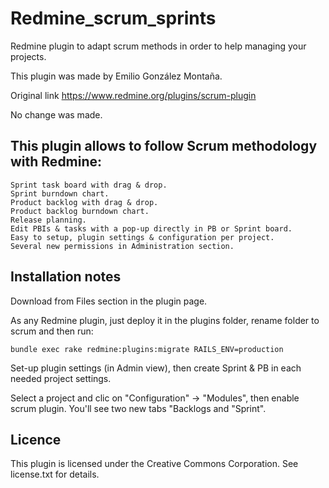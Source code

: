 # Redmine_scrum_sprints
Redmine plugin to adapt scrum methods in order to help managing your projects.

This plugin was made by Emilio González Montaña.

Original link https://www.redmine.org/plugins/scrum-plugin

No change was made.




## This plugin allows to follow Scrum methodology with Redmine:

    Sprint task board with drag & drop.
    Sprint burndown chart.
    Product backlog with drag & drop.
    Product backlog burndown chart.
    Release planning.
    Edit PBIs & tasks with a pop-up directly in PB or Sprint board.
    Easy to setup, plugin settings & configuration per project.
    Several new permissions in Administration section.

	
## Installation notes

Download from Files section in the plugin page.

As any Redmine plugin, just deploy it in the plugins folder, rename folder to scrum and then run:

`bundle exec rake redmine:plugins:migrate RAILS_ENV=production`

Set-up plugin settings (in Admin view), then create Sprint & PB in each needed project settings.

Select a project and clic on "Configuration" → "Modules", then enable scrum plugin. You'll see two new tabs "Backlogs and "Sprint".

## Licence

This plugin is licensed under the Creative Commons Corporation. See license.txt for details.
